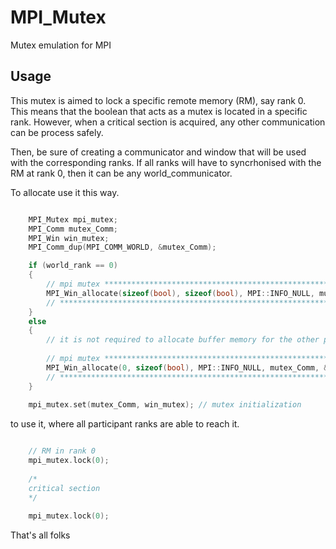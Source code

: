 # MPI_Mutex
Mutex emulation for MPI

## Usage

This mutex is aimed to lock a specific remote memory (RM), say rank 0. This means that the boolean that acts as a mutex is located in a specific rank. However, when a critical section is acquired, any other communication can be process safely.

Then, be sure of creating a communicator and window that will be used with the corresponding ranks. If all ranks will have to syncrhonised with the RM at rank 0, then it can be any world_communicator.

To allocate use it this way.
```cpp

	MPI_Mutex mpi_mutex;     
	MPI_Comm mutex_Comm;      
	MPI_Win win_mutex;         
	MPI_Comm_dup(MPI_COMM_WORLD, &mutex_Comm);

	if (world_rank == 0)
	{
		// mpi mutex **********************************************************************************************
		MPI_Win_allocate(sizeof(bool), sizeof(bool), MPI::INFO_NULL, mutex_Comm, &mpi_mutex.mutex, &win_mutex);
		// ********************************************************************************************************
	}
	else
	{
		// it is not required to allocate buffer memory for the other processes
	
		// mpi mutex **********************************************************************************************
		MPI_Win_allocate(0, sizeof(bool), MPI::INFO_NULL, mutex_Comm, &mpi_mutex.mutex, &win_mutex);
		// ********************************************************************************************************
	}
      
	mpi_mutex.set(mutex_Comm, win_mutex); // mutex initialization      
```

to use it, where all participant ranks are able to reach it.

```cpp

	// RM in rank 0
	mpi_mutex.lock(0); 
  
	/*
	critical section
	*/
  
	mpi_mutex.lock(0);
```

That's all folks
